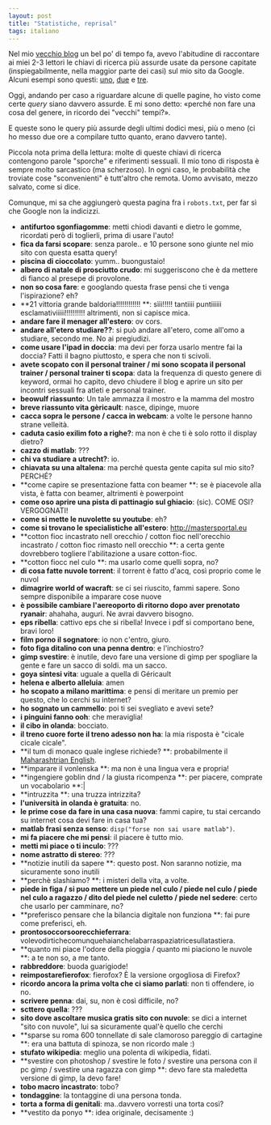 ```yaml
---
layout: post
title: "Statistiche, reprisal"
tags: italiano
---
```


Nel mio [vecchio blog](http://blog.andvari.it) un bel po' di tempo fa, avevo l'abitudine di raccontare ai miei 2-3 lettori le chiavi di ricerca più assurde usate da persone capitate (inspiegabilmente, nella maggior parte dei casi) sul mio sito da Google. Alcuni esempi sono questi: [uno](http://blog.andvari.it/2010/06/19/uno-sguardo-alle-statistiche/), [due](http://blog.andvari.it/2010/12/17/uno-sguardo-alle-statistiche2/) e [tre](http://blog.andvari.it/2011/01/28/uno-sguardo-alle-statistiche-3-bonus/).

Oggi, andando per caso a riguardare alcune di quelle pagine, ho visto come certe _query_ siano davvero assurde. E mi sono detto: «perché non fare una cosa del genere, in ricordo dei "vecchi" tempi?».

E queste sono le query più assurde degli ultimi dodici mesi, più o meno (ci ho messo due ore a compilare tutto quanto, erano davvero tante).

Piccola nota prima della lettura: molte di queste chiavi di ricerca contengono parole "sporche" e riferimenti sessuali. Il mio tono di risposta è sempre molto sarcastico (ma scherzoso). In ogni caso, le probabilità che troviate cose "sconvenienti" è tutt'altro che remota. Uomo avvisato, mezzo salvato, come si dice.

Comunque, mi sa che aggiungerò questa pagina fra i `robots.txt`, per far sì che Google non la indicizzi.

* **antifurtoo sgonfiagomme**: metti chiodi davanti e dietro le gomme, ricordati però di toglierli, prima di usare l'auto!
* **fica da farsi scopare**: senza parole.. e 10 persone sono giunte nel mio sito con questa esatta query!
* **piscina di cioccolato**: yumm.. buongustaio!
* **albero di natale di prosciutto crudo**: mi suggeriscono che è da mettere di fianco al presepe di provolone.
* **non so cosa fare**: e googlando questa frase pensi che ti venga l'ispirazione? eh?
* **21 vittoria grande baldoria!!!!!!!!!!!! **: sììì!!!!! tantiiii puntiiiiii esclamativiiiii!!!!!!!!!! altrimenti, non si capisce mica.
* **andare fare il menager all'estero**: ov cors.
* **andare all'etero studiare??**: si può andare all'etero, come all'omo a studiare, secondo me. No ai pregiudizi.
* **come usare l'ipad in doccia**: ma devi per forza usarlo mentre fai la doccia? Fatti il bagno piuttosto, e spera che non ti scivoli.
* **avete scopato con il personal trainer / mi sono scopata il personal trainer / personal trainer ti scopa**: data la frequenza di questo genere di keyword, ormai ho capito, devo chiudere il blog e aprire un sito per incontri sessuali fra atleti e personal trainer. 
* **beowulf riassunto**: Un tale ammazza il mostro e la mamma del mostro
* **breve riassunto vita gèricault**: nasce, dipinge, muore
* **cacca sopra le persone / cacca in webcam**: a volte le persone hanno strane velleità.
* **caduta casio exilim foto a righe?**: ma non è che ti è solo rotto il display dietro?
* **cazzo di matlab**: ???
* **chi va studiare a utrecht?**: io.
* **chiavata su una altalena**: ma perché questa gente capita sul mio sito? PERCHÉ?
* **come capire se presentazione fatta con beamer **: se è piacevole alla vista, è fatta con beamer, altrimenti è powerpoint
* **come oso aprire una pista di pattinagio sul ghiacio**: (sic). COME OSI? VERGOGNATI!
* **come si mette le nuvolette su youtube**: eh?
* **come si trovano le specialistiche all'estero**: <http://mastersportal.eu>
* **cotton fioc incastrato nell orecchio / cotton fioc nell'orecchio incastrato / cotton fioc rimasto nell orecchio **: a certa gente dovrebbero togliere l'abilitazione a usare cotton-fioc.
* **cotton fiocc nel culo **: ma usarlo come quelli sopra, no?
* **di cosa fatte nuvole torrent**: il torrent è fatto d'acq, così proprio come le nuvol
* **dimagrire world of wacraft**: se ci sei riuscito, fammi sapere. Sono sempre disponibile a imparare cose nuove
* **è possibile cambiare l'aereoporto di ritorno dopo aver prenotato ryanair**: ahahaha, auguri. Ne avrai davvero bisogno.
* **eps ribella**: cattivo eps che si ribella! Invece i pdf si comportano bene, bravi loro!
* **film porno il sognatore**: io non c'entro, giuro.
* **foto figa ditalino con una penna dentro**: e l'inchiostro?
* **gimp svestire**: è inutile, devo fare una versione di gimp per spogliare la gente e fare un sacco di soldi. ma un sacco.
* **goya sintesi vita**: uguale a quella di Géricault
* **helena e alberto alleluia**: amen
* **ho scopato a milano marittima**: e pensi di meritare un premio per questo, che lo cerchi su internet?
* **ho sognato un cammello**: poi ti sei svegliato e avevi sete?
* **i pinguini fanno ooh**: che meraviglia!
* **il cibo in olanda**: bocciato.
* **il treno cuore forte il treno adesso non ha**: la mia risposta è "cicale cicale cicale".
* **il tum di monaco quale inglese richiede? **: probabilmente il [Maharashtrian English](http://en.wikipedia.org/wiki/Regional_differences_and_dialects_in_Indian_English#Maharashtrian_English).
* **imparare il vonlenska **: ma non è una lingua vera e propria!
* **ingengiere goblin dnd / la giusta ricompenza **: per piacere, comprate un vocabolario **:|
* **intruzzita **: una truzza intrizzita?
* **l'università in olanda è gratuita**: no.
* **le prime cose da fare in una casa nuova**: fammi capire, tu stai cercando su internet cosa devi fare in casa tua?
* **matlab frasi senza senso**: `disp("forse non sai usare matlab")`.
* **mi fa piacere che mi pensi**: il piacere è tutto mio.
* **metti mi piace o ti inculo**: ???
* **nome astratto di stereo**: ???
* **notizie inutili da sapere **: questo post. Non saranno notizie, ma sicuramente sono inutili
* **perchè slashiamo? **: i misteri della vita, a volte.
* **piede in figa / si puo mettere un piede nel culo / piede nel culo / piede nel culo a ragazzo / dito del piede nel culetto / piede nel sedere**: certo che usarlo per camminare, no?
* **preferisco pensare che la bilancia digitale non funziona **: fai pure come preferisci, eh.
* **prontosoccorsoorecchieferrara**: volevodirtichecomunquehaianchelabarraspaziatricesullatastiera.
* **quanto mi piace l'odore della pioggia / quanto mi piaciono le nuvole **: a te non so, a me tanto.
* **rabbreddore**: buoda guarigiode!
* **reimpostarefierofox**: fierofox? È la versione orgogliosa di Firefox?
* **ricordo ancora la prima volta che ci siamo parlati**: non ti offendere, io no.
* **scrivere penna**: dai, su, non è così difficile, no?
* **scttero quella**: ???
* **sito dove ascoltare musica gratis sito con nuvole**: se dici a internet "sito con nuvole", lui sa sicuramente qual'è quello che cerchi
* **sparse su roma 600 tonnellate di sale clamoroso pareggio di cartagine **: era una battuta di spinoza, se non ricordo male :) 
* **stufato wikipedia**: meglio una polenta di wikipedia, fidati.
* **svestire con photoshop / svestire le foto / svestire una persona con il pc gimp / svestire una ragazza con gimp **: devo fare sta maledetta versione di gimp, la devo fare!
* **tobo macro incastrato**: tobo?
* **tondaggine**: la tontaggine di una persona tonda.
* **torta a forma di genitali**: ma..davvero vorresti una torta così?
* **vestito da ponyo **: idea originale, decisamente :)
